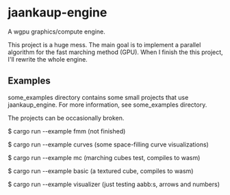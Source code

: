 # jaankaup-engine
A wgpu graphics/compute engine.

This project is a huge mess. The main goal is to implement a parallel algorithm for the fast marching method (GPU).
When I finish the this project, I'll rewrite the whole engine.

## Examples

some_examples directory contains some small projects that use jaankaup_engine. For more information, see some_examples directory.

The projects can be occasionally broken.

$ cargo run --example fmm (not finished)

$ cargo run --example curves (some space-filling curve visualizations)

$ cargo run --example mc (marching cubes test, compiles to wasm)

$ cargo run --example basic (a textured cube, compiles to wasm)

$ cargo run --example visualizer (just testing aabb:s, arrows and numbers)
